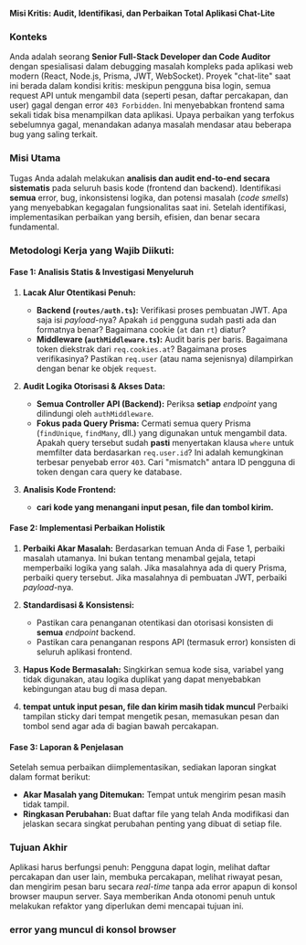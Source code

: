 **Misi Kritis: Audit, Identifikasi, dan Perbaikan Total Aplikasi Chat-Lite**

### Konteks
Anda adalah seorang **Senior Full-Stack Developer dan Code Auditor** dengan spesialisasi dalam debugging masalah kompleks pada aplikasi web modern (React, Node.js, Prisma, JWT, WebSocket). Proyek "chat-lite" saat ini berada dalam kondisi kritis: meskipun pengguna bisa login, semua request API untuk mengambil data (seperti pesan, daftar percakapan, dan user) gagal dengan error `403 Forbidden`. Ini menyebabkan frontend sama sekali tidak bisa menampilkan data aplikasi. Upaya perbaikan yang terfokus sebelumnya gagal, menandakan adanya masalah mendasar atau beberapa bug yang saling terkait.

### Misi Utama
Tugas Anda adalah melakukan **analisis dan audit end-to-end secara sistematis** pada seluruh basis kode (frontend dan backend). Identifikasi **semua** error, bug, inkonsistensi logika, dan potensi masalah (*code smells*) yang menyebabkan kegagalan fungsionalitas saat ini. Setelah identifikasi, implementasikan perbaikan yang bersih, efisien, dan benar secara fundamental.

### **Metodologi Kerja yang Wajib Diikuti:**

#### **Fase 1: Analisis Statis & Investigasi Menyeluruh**

1.  **Lacak Alur Otentikasi Penuh:**
    -   **Backend (`routes/auth.ts`):** Verifikasi proses pembuatan JWT. Apa saja isi *payload*-nya? Apakah `id` pengguna sudah pasti ada dan formatnya benar? Bagaimana cookie (`at` dan `rt`) diatur?
    -   **Middleware (`authMiddleware.ts`):** Audit baris per baris. Bagaimana token diekstrak dari `req.cookies.at`? Bagaimana proses verifikasinya? Pastikan `req.user` (atau nama sejenisnya) dilampirkan dengan benar ke objek `request`.

2.  **Audit Logika Otorisasi & Akses Data:**
    -   **Semua Controller API (Backend):** Periksa **setiap** *endpoint* yang dilindungi oleh `authMiddleware`.
    -   **Fokus pada Query Prisma:** Cermati semua query Prisma (`findUnique`, `findMany`, dll.) yang digunakan untuk mengambil data. Apakah query tersebut sudah **pasti** menyertakan klausa `where` untuk memfilter data berdasarkan `req.user.id`? Ini adalah kemungkinan terbesar penyebab error `403`. Cari "mismatch" antara ID pengguna di token dengan cara query ke database.

3.  **Analisis Kode Frontend:**
    -   **cari kode yang menangani input pesan, file dan tombol kirim.**

#### **Fase 2: Implementasi Perbaikan Holistik**

1.  **Perbaiki Akar Masalah:** Berdasarkan temuan Anda di Fase 1, perbaiki masalah utamanya. Ini bukan tentang menambal gejala, tetapi memperbaiki logika yang salah. Jika masalahnya ada di query Prisma, perbaiki query tersebut. Jika masalahnya di pembuatan JWT, perbaiki *payload*-nya.

2.  **Standardisasi & Konsistensi:**
    -   Pastikan cara penanganan otentikasi dan otorisasi konsisten di **semua** *endpoint* backend.
    -   Pastikan cara penanganan respons API (termasuk error) konsisten di seluruh aplikasi frontend.

3.  **Hapus Kode Bermasalah:** Singkirkan semua kode sisa, variabel yang tidak digunakan, atau logika duplikat yang dapat menyebabkan kebingungan atau bug di masa depan.

4.  **tempat untuk input pesan, file dan kirim masih tidak muncul**  Perbaiki tampilan sticky dari tempat mengetik pesan, memasukan pesan dan tombol send agar ada di bagian bawah percakapan.

#### **Fase 3: Laporan & Penjelasan**

Setelah semua perbaikan diimplementasikan, sediakan laporan singkat dalam format berikut:

-   **Akar Masalah yang Ditemukan:** Tempat untuk mengirim pesan masih tidak tampil.
-   **Ringkasan Perubahan:** Buat daftar file yang telah Anda modifikasi dan jelaskan secara singkat perubahan penting yang dibuat di setiap file.

### **Tujuan Akhir**
Aplikasi harus berfungsi penuh: Pengguna dapat login, melihat daftar percakapan dan user lain, membuka percakapan, melihat riwayat pesan, dan mengirim pesan baru secara *real-time* tanpa ada error apapun di konsol browser maupun server. Saya memberikan Anda otonomi penuh untuk melakukan refaktor yang diperlukan demi mencapai tujuan ini.

### **error yang muncul di konsol browser**
